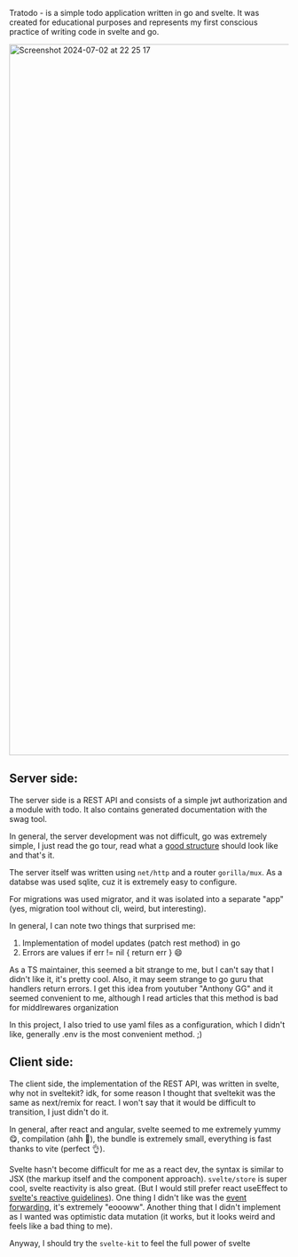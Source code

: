 Tratodo - is a simple todo application written in go and svelte. It was created for educational purposes and represents my first conscious practice of writing code in svelte and go.

<img width="1279" alt="Screenshot 2024-07-02 at 22 25 17" src="https://github.com/PillowPowa/tratodo/assets/97808006/eac029c7-3de0-479e-8995-86e0d5d1901a">

## Server side: 

The server side is a REST API and consists of a simple jwt authorization and a module with todo.
It also contains generated documentation with the swag tool.

In general, the server development was not difficult, go was extremely simple,
I just read the go tour, read what a [good structure](https://github.com/golang-standards/project-layout) should look like and that's it.

The server itself was written using `net/http` and a router `gorilla/mux`.
As a databse was used sqlite, cuz it is extremely easy to configure.

For migrations was used migrator, and it was isolated into a separate "app" (yes, migration tool without cli, weird, but interesting).

In general, I can note two things that surprised me:
1. Implementation of model updates (patch rest method) in go
2. Errors are values 
if err != nil { return err } 😄

As a TS maintainer, this seemed a bit strange to me, but I can't say that I didn't like it, it's pretty cool.
Also, it may seem strange to go guru that handlers return errors.
I get this idea from youtuber "Anthony GG" and it seemed convenient to me, although I read articles that this method is bad for middlrewares organization

In this project, I also tried to use yaml files as a configuration, which I didn't like, generally .env is the most convenient method. ;)

## Client side:

The client side, the implementation of the REST API, was written in svelte, why not in sveltekit?
idk, for some reason I thought that sveltekit was the same as next/remix for react.
I won't say that it would be difficult to transition, I just didn't do it.

In general, after react and angular, svelte seemed to me extremely yummy 😋, compilation (ahh 🤩), the bundle is extremely small, everything is fast thanks to vite (perfect 👌). 

Svelte hasn't become difficult for me as a react dev, the syntax is similar to JSX (the markup itself and the component approach). `svelte/store` is super cool, svelte reactivity is also great. (But I would still prefer react useEffect to [svelte's reactive guidelines](https://svelte.dev/examples/reactive-statements)). One thing I didn't like was the [event forwarding](https://svelte.dev/examples/event-forwarding), it's extremely "eoooww". Another thing that I didn't implement as I wanted was optimistic data mutation (it works, but it looks weird and feels like a bad thing to me).

Anyway, I should try the `svelte-kit` to feel the full power of svelte
